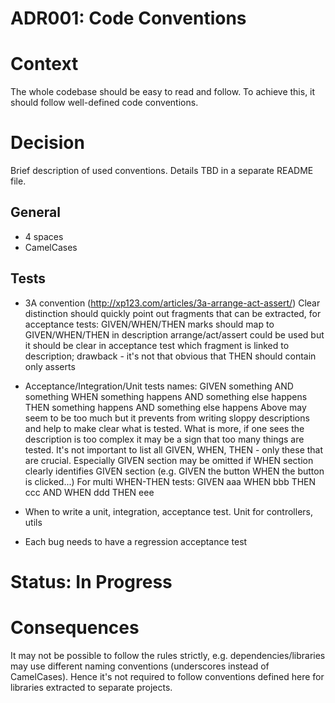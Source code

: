 # ADR001: Code Conventions

# Context

The whole codebase should be easy to read and follow. To achieve this, it should follow well-defined code conventions.

# Decision

Brief description of used conventions. Details TBD in a separate README file.

## General

* 4 spaces
* CamelCases

## Tests

* 3A convention (http://xp123.com/articles/3a-arrange-act-assert/)
  Clear distinction should quickly point out fragments that can be extracted, for acceptance tests: GIVEN/WHEN/THEN marks should map to GIVEN/WHEN/THEN in description
  arrange/act/assert could be used but it should be clear in acceptance test which fragment is linked to description; drawback - it's not that obvious that THEN should contain only asserts
  
* Acceptance/Integration/Unit tests names: GIVEN something AND something WHEN something happens AND something else happens THEN something happens AND something else happens
  Above may seem to be too much but it prevents from writing sloppy descriptions and help to make clear what is tested. What is more, if one sees the description is too complex it may be a sign that too many things are tested. It's not important to list all GIVEN, WHEN, THEN - only these that are crucial. Especially GIVEN section may be omitted if WHEN section clearly identifies GIVEN section (e.g. GIVEN the button WHEN the button is clicked...)
 For multi WHEN-THEN tests: GIVEN aaa WHEN bbb THEN ccc AND WHEN ddd THEN eee

* When to write a unit, integration, acceptance test. Unit for controllers, utils

* Each bug needs to have a regression acceptance test

# Status: In Progress

# Consequences

It may not be possible to follow the rules strictly, e.g. dependencies/libraries may use different naming conventions (underscores instead of CamelCases). Hence it's not required to follow conventions defined here for libraries extracted to separate projects.
